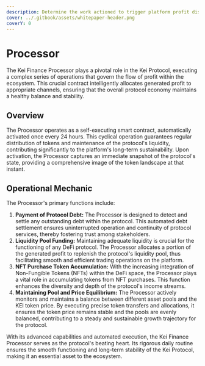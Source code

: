 ```yaml
---
description: Determine the work actioned to trigger platform profit distribution
cover: ../.gitbook/assets/whitepaper-header.png
coverY: 0
---
```


# Processor

The Kei Finance Processor plays a pivotal role in the Kei Protocol, executing a complex series of operations that govern the flow of profit within the ecosystem. This crucial contract intelligently allocates generated profit to appropriate channels, ensuring that the overall protocol economy maintains a healthy balance and stability.

## Overview

The Processor operates as a self-executing smart contract, automatically activated once every 24 hours. This cyclical operation guarantees regular distribution of tokens and maintenance of the protocol's liquidity, contributing significantly to the platform's long-term sustainability. Upon activation, the Processor captures an immediate snapshot of the protocol's state, providing a comprehensive image of the token landscape at that instant.

## Operational Mechanic

The Processor's primary functions include:

1. **Payment of Protocol Debt:** The Processor is designed to detect and settle any outstanding debt within the protocol. This automated debt settlement ensures uninterrupted operation and continuity of protocol services, thereby fostering trust among stakeholders.
2. **Liquidity Pool Funding:** Maintaining adequate liquidity is crucial for the functioning of any DeFi protocol. The Processor allocates a portion of the generated profit to replenish the protocol's liquidity pool, thus facilitating smooth and efficient trading operations on the platform.
3. **NFT Purchase Token Accumulation:** With the increasing integration of Non-Fungible Tokens (NFTs) within the DeFi space, the Processor plays a vital role in accumulating tokens from NFT purchases. This function enhances the diversity and depth of the protocol's income streams.
4. **Maintaining Pool and Price Equilibrium:** The Processor actively monitors and maintains a balance between different asset pools and the KEI token price. By executing precise token transfers and allocations, it ensures the token price remains stable and the pools are evenly balanced, contributing to a steady and sustainable growth trajectory for the protocol.

With its advanced capabilities and automated execution, the Kei Finance Processor serves as the protocol's beating heart. Its rigorous daily routine ensures the smooth functioning and long-term stability of the Kei Protocol, making it an essential asset to the ecosystem.
